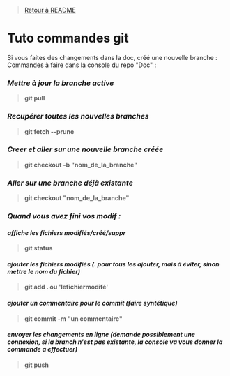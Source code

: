> [Retour à README](README.md)

# Tuto commandes git
Si vous faites des changements dans la doc, créé une nouvelle branche : 
Commandes à faire dans la console du repo "Doc" : 

 ### *Mettre à jour la branche active*
   > **git pull**
        
 ### *Recupérer toutes les nouvelles branches*
   > **git fetch --prune**
 
 ### *Creer et aller sur une nouvelle branche créée*
  > **git checkout -b "nom_de_la_branche"**

 ### *Aller sur une branche déjà existante*
  > **git checkout "nom_de_la_branche"**
 
 ### *Quand vous avez fini vos modif :*
  #### *affiche les fichiers modifiés/créé/suppr*
  > **git status**
  #### *ajouter les fichiers modifiés (. pour tous les ajouter, mais à éviter, sinon mettre le nom du fichier)*
  > **git add . ou 'lefichiermodifé'**
  #### *ajouter un commentaire pour le commit (faire syntétique)*
  > **git commit -m "un commentaire"**
  #### *envoyer les changements en ligne (demande possiblement une connexion, si la branch n'est pas existante, la console va vous donner la commande a effectuer)*   
  > **git push**
